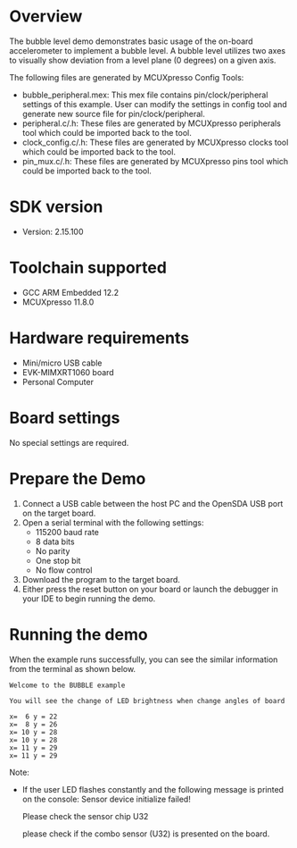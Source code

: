 Overview
========
The bubble level demo demonstrates basic usage of the on-board accelerometer to implement a bubble level. A bubble
level utilizes two axes to visually show deviation from a level plane (0 degrees) on a given axis.

The following files are generated by MCUXpresso Config Tools:
- bubble_peripheral.mex: This mex file contains pin/clock/peripheral settings of this example. User can modify the settings in config tool and generate new source file for pin/clock/peripheral.
- peripheral.c/.h: These files are generated by MCUXpresso peripherals tool which could be imported back to the tool.
- clock_config.c/.h: These files are generated by MCUXpresso clocks tool which could be imported back to the tool.
- pin_mux.c/.h: These files are generated by MCUXpresso pins tool which could be imported back to the tool.


SDK version
===========
- Version: 2.15.100

Toolchain supported
===================
- GCC ARM Embedded  12.2
- MCUXpresso  11.8.0

Hardware requirements
=====================
- Mini/micro USB cable
- EVK-MIMXRT1060 board
- Personal Computer

Board settings
==============
No special settings are required.

Prepare the Demo
================
1.  Connect a USB cable between the host PC and the OpenSDA USB port on the target board.
2.  Open a serial terminal with the following settings:
    - 115200 baud rate
    - 8 data bits
    - No parity
    - One stop bit
    - No flow control
3.  Download the program to the target board.
4.  Either press the reset button on your board or launch the debugger in your IDE to begin running the demo.

Running the demo
================

When the example runs successfully, you can see the similar
information from the terminal as shown below.

~~~~~~~~~~~~~~~~~~~~~
Welcome to the BUBBLE example

You will see the change of LED brightness when change angles of board

x=  6 y = 22
x=  8 y = 26
x= 10 y = 28
x= 10 y = 28
x= 11 y = 29
x= 11 y = 29
~~~~~~~~~~~~~~~~~~~~~

Note:
- If the user LED flashes constantly and the following message is printed on the console:
    Sensor device initialize failed!

    Please check the sensor chip U32

  please check if the combo sensor (U32) is presented on the board.
